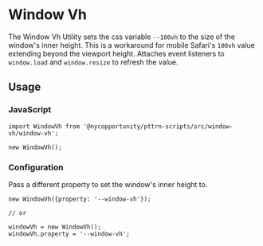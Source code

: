 # Window Vh

The Window Vh Utility sets the css variable `--100vh` to the size of the window's inner height. This is a workaround for mobile Safari's `100vh` value extending beyond the viewport height. Attaches event listeners to `window.load` and `window.resize` to refresh the value.

## Usage

### JavaScript

    import WindowVh from '@nycopportunity/pttrn-scripts/src/window-vh/window-vh';

    new WindowVh();

### Configuration

Pass a different property to set the window's inner height to.

    new WindowVh({property: '--window-vh'});

    // or

    windowVh = new WindowVh();
    windowVh.property = '--window-vh';